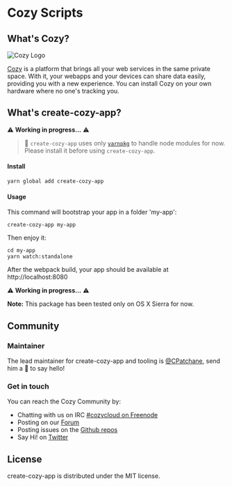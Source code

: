 Cozy Scripts
=============

What's Cozy?
------------

![Cozy Logo](https://cdn.rawgit.com/cozy/cozy-guidelines/master/templates/cozy_logo_small.svg)

[Cozy] is a platform that brings all your web services in the same private space.  With it, your webapps and your devices can share data easily, providing you with a new experience. You can install Cozy on your own hardware where no one's tracking you.


What's create-cozy-app?
--------------------

:warning: __Working in progress...__ :warning:

> :pushpin: `create-cozy-app` uses only [`yarnpkg`](https://yarnpkg.com) to handle node modules for now. Please install it before using `create-cozy-app`.

#### Install

```
yarn global add create-cozy-app
```


#### Usage

This command will bootstrap your app in a folder 'my-app':

```
create-cozy-app my-app
```

Then enjoy it:

```
cd my-app
yarn watch:standalone
```

After the webpack build, your app should be available at http://localhost:8080

:warning: __Working in progress...__ :warning:

__Note:__ This package has been tested only on OS X Sierra for now.

Community
---------

### Maintainer

The lead maintainer for create-cozy-app and tooling is [@CPatchane](https://github.com/cpatchane), send him a :beers: to say hello!


### Get in touch

You can reach the Cozy Community by:

- Chatting with us on IRC [#cozycloud on Freenode][freenode]
- Posting on our [Forum][forum]
- Posting issues on the [Github repos][github]
- Say Hi! on [Twitter][twitter]


License
-------

create-cozy-app is distributed under the MIT license.


[cozy]: https://cozy.io "Cozy Cloud"
[freenode]: http://webchat.freenode.net/?randomnick=1&channels=%23cozycloud&uio=d4
[forum]: https://forum.cozy.io/
[github]: https://github.com/cozy/
[twitter]: https://twitter.com/mycozycloud
